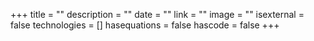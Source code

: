 +++
title = ""
description = ""
date = ""
link = ""
image = ""
isexternal = false
technologies = []
hasequations = false
hascode = false
+++
